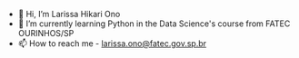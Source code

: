- 👋 Hi, I’m Larissa Hikari Ono
- 🌱 I’m currently learning Python in the Data Science's course from FATEC OURINHOS/SP
- 📫 How to reach me - larissa.ono@fatec.gov.sp.br

<!---
lari-ono/lari-ono is a ✨ special ✨ repository because its `README.md` (this file) appears on your GitHub profile.
You can click the Preview link to take a look at your changes.
--->
